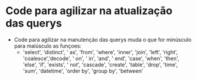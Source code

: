 # Code para agilizar na atualização das querys

- Code para agilizar na manutenção das querys muda o que for minúsculo para maiúsculo as funçoes:
    - 'select', 'distinct', ' as', 'from', 'where', 'inner', 'join', 'left', 'right', 'coalesce','decode', ' on', ' in', 'and', ' end', 'case', 'when', 'then', 'else', 'if', 'exists', ' not', 'cascade', 'create', 'table', 'drop', 'time', 'sum', 'datetime', 'order by', 'group by', 'between'

